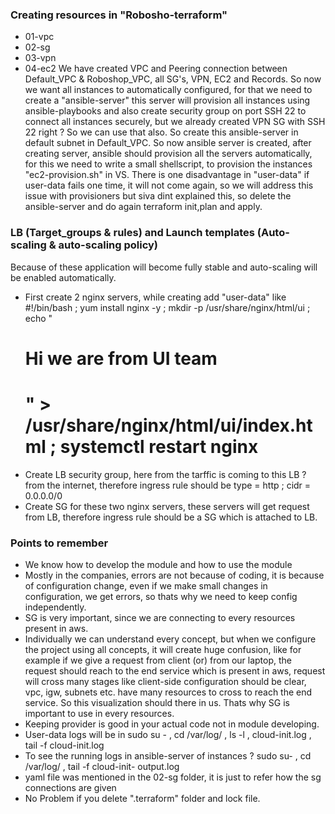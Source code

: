 ### Creating resources in "Robosho-terraform"
- 01-vpc
- 02-sg
- 03-vpn
- 04-ec2
We have created VPC and Peering connection between Default_VPC & Roboshop_VPC, all SG's, VPN, EC2 and Records. So now we want all instances to automatically configured, for that we need to create a "ansible-server" this server will provision all instances using ansible-playbooks and also create security group on port SSH 22 to connect all instances securely, but we already created VPN SG with SSH 22 right ? So we can use that also. So create this ansible-server in default subnet in Default_VPC. So now ansible server is created, after creating server, ansible should provision all the servers automatically, for this we need to write a small shellscript, to provision the instances "ec2-provision.sh" in VS. There is one disadvantage in "user-data" if user-data fails one time, it will not come again, so we will address this issue with provisioners but siva dint explained this, so delete the ansible-server and do again terraform init,plan and apply.

### LB (Target_groups & rules) and Launch templates (Auto-scaling & auto-scaling policy)
Because of these application will become fully stable and auto-scaling will be enabled automatically.
- First create 2 nginx servers, while creating add "user-data" like #!/bin/bash ; yum install nginx -y ;
  mkdir -p /usr/share/nginx/html/ui ; echo "<h1>Hi we are from UI team<h1>" >
  /usr/share/nginx/html/ui/index.html ; systemctl restart nginx
- Create LB security group, here from the tarffic is coming to this LB ? from the internet, therefore ingress
  rule should be type = http ; cidr = 0.0.0.0/0
- Create SG for these two nginx servers, these servers will get request from LB, therefore ingress rule should
  be a SG which is attached to LB.











### Points to remember
- We know how to develop the module and how to use the module
- Mostly in the companies, errors are not because of coding, it is because of configuration change, even if we
  make small changes in configuration, we get errors, so thats why we need to keep config independently.
- SG is very important, since we are connecting to every resources present in aws.
- Individually we can understand every concept, but when we configure the project using all concepts, it will
  create huge confusion, like for example if we give a request from client (or) from our laptop, the request
  should reach to the end service which is present in aws, request will cross many stages like client-side
  configuration should be clear, vpc, igw, subnets etc. have many resources to cross to reach the end service.
  So this visualization should there in us. Thats why SG is important to use in every resources.
- Keeping provider is good in your actual code not in module developing.
- User-data logs will be in sudo su - , cd /var/log/ , ls -l , cloud-init.log , tail -f cloud-init.log
- To see the running logs in ansible-server of instances ? sudo su- , cd /var/log/ , tail -f cloud-init-
  output.log
- yaml file was mentioned in the 02-sg folder, it is just to refer how the sg connections are given
- No Problem if you delete ".terraform" folder and lock file.
